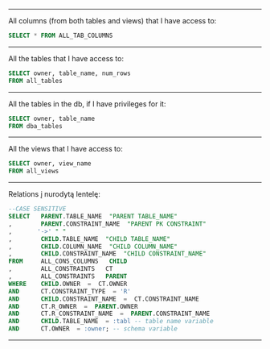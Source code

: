 ----------------------------------
All columns (from both tables and views) that I have access to:
```sql
SELECT * FROM ALL_TAB_COLUMNS
```
-----------------------------------------
All the tables that I have access to:
```sql
SELECT owner, table_name, num_rows
FROM all_tables
```
---------------------------------------
All the tables in the db, if I have privileges for it:
```sql
SELECT owner, table_name
FROM dba_tables
```
----------------------------------------------
All the views that I have access to:
```sql
SELECT owner, view_name 
FROM all_views
```
------------------------------------------------------
Relations į nurodytą lentelę:
```sql
--CASE SENSITIVE
SELECT   PARENT.TABLE_NAME  "PARENT TABLE_NAME"
,        PARENT.CONSTRAINT_NAME  "PARENT PK CONSTRAINT"
,       '->' " "
,        CHILD.TABLE_NAME  "CHILD TABLE_NAME"
,        CHILD.COLUMN_NAME  "CHILD COLUMN_NAME"
,        CHILD.CONSTRAINT_NAME  "CHILD CONSTRAINT_NAME"
FROM     ALL_CONS_COLUMNS   CHILD
,        ALL_CONSTRAINTS   CT
,        ALL_CONSTRAINTS   PARENT
WHERE    CHILD.OWNER  =  CT.OWNER
AND      CT.CONSTRAINT_TYPE  = 'R'
AND      CHILD.CONSTRAINT_NAME  =  CT.CONSTRAINT_NAME 
AND      CT.R_OWNER  =  PARENT.OWNER
AND      CT.R_CONSTRAINT_NAME  =  PARENT.CONSTRAINT_NAME 
AND      CHILD.TABLE_NAME  = :tabl -- table name variable
AND      CT.OWNER  = :owner; -- schema variable
```
----------------------------------------------------------
